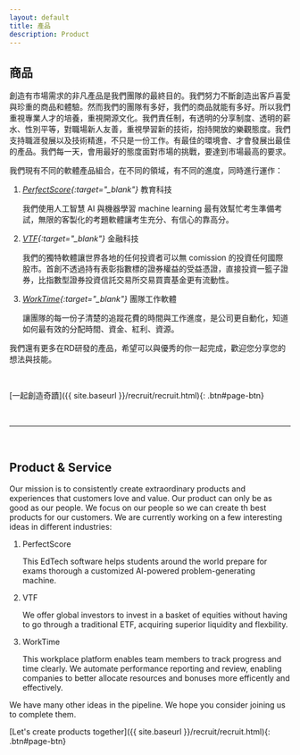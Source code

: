 ```yaml
---
layout: default
title: 產品
description: Product
---
```


## 商品

創造有市場需求的非凡產品是我們團隊的最終目的。我們努力不斷創造出客戶喜愛與珍重的商品和體驗。然而我們的團隊有多好，我們的商品就能有多好。所以我們重視專業人才的培養，重視開源文化。我們責任制，有透明的分享制度、透明的薪水、性別平等，對職場新人友善，重視學習新的技術，抱持開放的樂觀態度。我們支持職涯發展以及技術精進，不只是一份工作。有最佳的環境會、才會發展出最佳的產品。我們每一天，會用最好的態度面對市場的挑戰，要達到市場最高的要求。

我們現有不同的軟體產品組合，在不同的領域，有不同的進度，同時進行運作：

1. *[PerfectScore](https://www.getperfectscore.com/?utm_source=git){:target="_blank"}* 教育科技

	我們使用人工智慧 AI 與機器學習 machine learning 最有效幫忙考生準備考試，無限的客製化的考題軟體讓考生充分、有信心的靠高分。

2. *[VTF](https://www.getvtf.com/?utm_source=git){:target="_blank"}* 金融科技

	我們的獨特軟體讓世界各地的任何投資者可以無 comission 的投資任何國際股市。首創不透過持有表彰指數標的證券權益的受益憑證，直接投資一籃子證券，比指數型證券投資信託交易所交易買賣基金更有流動性。

3. *[WorkTime](https://www.getworktime.com/?utm_source=git){:target="_blank"}* 團隊工作軟體

	讓團隊的每一份子清楚的追蹤花費的時間與工作進度，是公司更自動化，知道如何最有效的分配時間、資金、紅利、資源。


我們還有更多在RD研發的產品，希望可以與優秀的你一起完成，歡迎您分享您的想法與技能。

<br>

[一起創造奇蹟]({{ site.baseurl }}/recruit/recruit.html){: .btn#page-btn}

<br>

---

<br>

## Product & Service

Our mission is to consistently create extraordinary products and experiences that customers love and value. Our product can only be as good as our people. We focus on our people so we can create th best products for our customers. We are currently working on a few interesting ideas in different industries:

1. PerfectScore

	This EdTech software helps students around the world prepare for exams thorough a customized AI-powered problem-generating machine.

1. VTF

	We offer global investors to invest in a basket of equities without having to go through a traditional ETF, acquiring superior liquidity and flexbility.

1. WorkTime

	This workplace platform enables team members to track progress and time clearly. We automate performance reporting and review, enabling companies to better allocate resources and bonuses more efficently and effectively. 


We have many other ideas in the pipeline. We hope you consider joining us to complete them.


[Let's create products together]({{ site.baseurl }}/recruit/recruit.html){: .btn#page-btn}